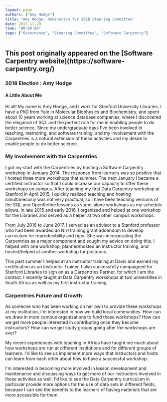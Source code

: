 ```yaml
---
layout: page
authors: ["Amy Hodge"]
title: "Amy Hodge: Nomination for 2018 Steering Committee"
date: 2017-11-20
time: "00:00:00"
tags: ["Governance", "Steering Committee", "Software Carpentry"]
---
```


<h2>This post originally appeared on the [Software Carpentry website](https://software-carpentry.org/)</h2>

### 2018 Election : Amy Hodge

#### A Little About Me

Hi all! My name is Amy Hodge, and I work for Stanford University Libraries. I have a PhD from Yale in Molecular Biophysics and Biochemistry, and spent about 10 years working at science database companies, where I discovered the elegance of SQL and the perfect role for me in enabling people to do better science. Since my undergraduate days I've been involved in teaching, mentoring, and software training, and my involvement with the Carpentries is a natural extension of these activities and my desire to enable people to do better science.

### My Involvement with the Carpentries

I got my start with the Carpentries by hosting a Software Carpentry workshop in January 2014. The response from learners was so positive that I hosted three more workshops that summer. The next January I became a certified instructor so that I could increase our capacity to offer these workshops on campus. After teaching my first Data Carpentry workshop at Stanford in April 2015, I quickly realized teaching and hosting simultaneously was not very practical, so I have been teaching versions of the SQL and OpenRefine lessons as stand-alone workshops as my schedule allows. In late 2015 and early 2016, I organized and helped at one workshop for the Libraries and served as a helper at two other campus workshops.

From July 2016 to June 2017, I served as an advisor to a Stanford professor who had been awarded an NIH training grant addendum to develop curriculum for reproducibility and rigor. She was incorporating the Carpentries as a major component and sought my advice on doing this. I helped with one workshop, planned/hosted an instructor training, and hosted/helped at another workshop for postdocs.

This past summer I helped at an instructor training at Davis and earned my certification as an Instructor Trainer. I also successfully campaigned for Stanford Libraries to sign on as a Carpentries Partner, for which I am the contact. I recently taught at Data Carpentry workshops at two universities in South Africa as well as my first instructor training.

### Carpentries Future and Growth

As someone who has been working on her own to provide these workshops at my institution, I'm interested in how we build local communities. How can we draw in more campus organizations to fund these workshops? How can we get more people interested in contributing once they become instructors? How can we get study groups going after the workshops are over?

My recent experiences with teaching in Africa have taught me much about how workshops are run at different institutions and for different groups of learners. I'd like to see us implement more ways that instructors and hosts can learn from each other about how to have a successful workshop.

I'm interested in becoming more involved in lesson development and maintenance and discussing ways to get more of our instructors involved in these activities as well. I'd like to see the Data Carpentry curriculum in particular provide more options for the use of data sets in different fields, because I can see the benefits to the learners of having materials that are more accessible for them.
